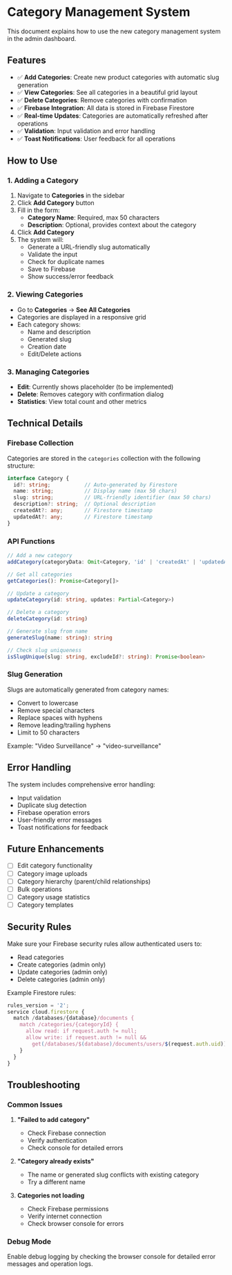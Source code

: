 # Category Management System

This document explains how to use the new category management system in the admin dashboard.

## Features

- ✅ **Add Categories**: Create new product categories with automatic slug generation
- ✅ **View Categories**: See all categories in a beautiful grid layout
- ✅ **Delete Categories**: Remove categories with confirmation
- ✅ **Firebase Integration**: All data is stored in Firebase Firestore
- ✅ **Real-time Updates**: Categories are automatically refreshed after operations
- ✅ **Validation**: Input validation and error handling
- ✅ **Toast Notifications**: User feedback for all operations

## How to Use

### 1. Adding a Category

1. Navigate to **Categories** in the sidebar
2. Click **Add Category** button
3. Fill in the form:
   - **Category Name**: Required, max 50 characters
   - **Description**: Optional, provides context about the category
4. Click **Add Category**
5. The system will:
   - Generate a URL-friendly slug automatically
   - Validate the input
   - Check for duplicate names
   - Save to Firebase
   - Show success/error feedback

### 2. Viewing Categories

- Go to **Categories** → **See All Categories**
- Categories are displayed in a responsive grid
- Each category shows:
  - Name and description
  - Generated slug
  - Creation date
  - Edit/Delete actions

### 3. Managing Categories

- **Edit**: Currently shows placeholder (to be implemented)
- **Delete**: Removes category with confirmation dialog
- **Statistics**: View total count and other metrics

## Technical Details

### Firebase Collection

Categories are stored in the `categories` collection with the following structure:

```typescript
interface Category {
  id?: string;           // Auto-generated by Firestore
  name: string;          // Display name (max 50 chars)
  slug: string;          // URL-friendly identifier (max 50 chars)
  description?: string;  // Optional description
  createdAt?: any;       // Firestore timestamp
  updatedAt?: any;       // Firestore timestamp
}
```

### API Functions

```typescript
// Add a new category
addCategory(categoryData: Omit<Category, 'id' | 'createdAt' | 'updatedAt'>)

// Get all categories
getCategories(): Promise<Category[]>

// Update a category
updateCategory(id: string, updates: Partial<Category>)

// Delete a category
deleteCategory(id: string)

// Generate slug from name
generateSlug(name: string): string

// Check slug uniqueness
isSlugUnique(slug: string, excludeId?: string): Promise<boolean>
```

### Slug Generation

Slugs are automatically generated from category names:
- Convert to lowercase
- Remove special characters
- Replace spaces with hyphens
- Remove leading/trailing hyphens
- Limit to 50 characters

Example: "Video Surveillance" → "video-surveillance"

## Error Handling

The system includes comprehensive error handling:
- Input validation
- Duplicate slug detection
- Firebase operation errors
- User-friendly error messages
- Toast notifications for feedback

## Future Enhancements

- [ ] Edit category functionality
- [ ] Category image uploads
- [ ] Category hierarchy (parent/child relationships)
- [ ] Bulk operations
- [ ] Category usage statistics
- [ ] Category templates

## Security Rules

Make sure your Firebase security rules allow authenticated users to:
- Read categories
- Create categories (admin only)
- Update categories (admin only)
- Delete categories (admin only)

Example Firestore rules:
```javascript
rules_version = '2';
service cloud.firestore {
  match /databases/{database}/documents {
    match /categories/{categoryId} {
      allow read: if request.auth != null;
      allow write: if request.auth != null && 
        get(/databases/$(database)/documents/users/$(request.auth.uid)).data.role == 'admin';
    }
  }
}
```

## Troubleshooting

### Common Issues

1. **"Failed to add category"**
   - Check Firebase connection
   - Verify authentication
   - Check console for detailed errors

2. **"Category already exists"**
   - The name or generated slug conflicts with existing category
   - Try a different name

3. **Categories not loading**
   - Check Firebase permissions
   - Verify internet connection
   - Check browser console for errors

### Debug Mode

Enable debug logging by checking the browser console for detailed error messages and operation logs.
